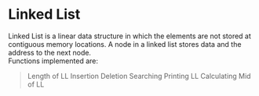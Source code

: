 # Linked List
Linked List is a linear data structure in which the elements are not stored at contiguous memory locations. A node in a linked list stores data and the address to the next node. <br>
Functions implemented are: <br>
 > Length of LL
 > Insertion
 > Deletion
 > Searching
 > Printing LL
 > Calculating Mid of LL